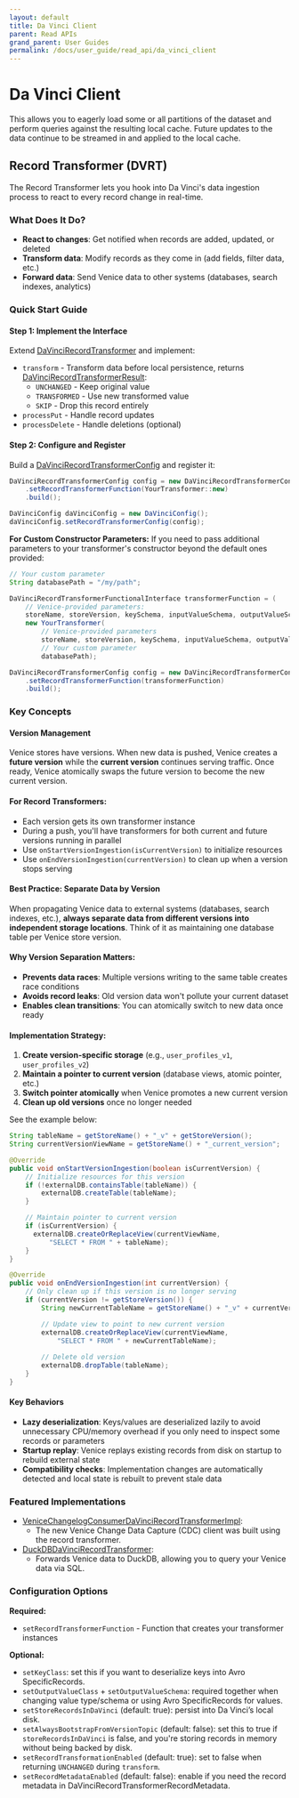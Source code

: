 ```yaml
---
layout: default
title: Da Vinci Client
parent: Read APIs
grand_parent: User Guides
permalink: /docs/user_guide/read_api/da_vinci_client
---
```


# Da Vinci Client
This allows you to eagerly load some or all partitions of the dataset and perform queries against the resulting local 
cache. Future updates to the data continue to be streamed in and applied to the local cache.

## Record Transformer (DVRT)

The Record Transformer lets you hook into Da Vinci's data ingestion process to react to every record change in real-time.

### What Does It Do?

- **React to changes**: Get notified when records are added, updated, or deleted
- **Transform data**: Modify records as they come in (add fields, filter data, etc.)
- **Forward data**: Send Venice data to other systems (databases, search indexes, analytics)

### Quick Start Guide

#### Step 1: Implement the Interface
Extend [DaVinciRecordTransformer](https://github.com/linkedin/venice/blob/main/clients/da-vinci-client/src/main/java/com/linkedin/davinci/client/DaVinciRecordTransformer.java) and implement:

- `transform` - Transform data before local persistence, returns [DaVinciRecordTransformerResult](https://github.com/linkedin/venice/blob/main/clients/da-vinci-client/src/main/java/com/linkedin/davinci/client/DaVinciRecordTransformerResult.java):
  - `UNCHANGED` - Keep original value
  - `TRANSFORMED` - Use new transformed value  
  - `SKIP` - Drop this record entirely
- `processPut` - Handle record updates
- `processDelete` - Handle deletions (optional)

#### Step 2: Configure and Register
Build a [DaVinciRecordTransformerConfig](https://github.com/linkedin/venice/blob/main/clients/da-vinci-client/src/main/java/com/linkedin/davinci/client/DaVinciRecordTransformerConfig.java) and register it:

```java
DaVinciRecordTransformerConfig config = new DaVinciRecordTransformerConfig.Builder()
    .setRecordTransformerFunction(YourTransformer::new)
    .build();

DaVinciConfig daVinciConfig = new DaVinciConfig();
daVinciConfig.setRecordTransformerConfig(config);
```

**For Custom Constructor Parameters:**
If you need to pass additional parameters to your transformer's constructor beyond the default ones provided:

```java
// Your custom parameter
String databasePath = "/my/path";

DaVinciRecordTransformerFunctionalInterface transformerFunction = (
    // Venice-provided parameters:
    storeName, storeVersion, keySchema, inputValueSchema, outputValueSchema, config) -> 
    new YourTransformer(
        // Venice-provided parameters
        storeName, storeVersion, keySchema, inputValueSchema, outputValueSchema, config,
        // Your custom parameter
        databasePath);

DaVinciRecordTransformerConfig config = new DaVinciRecordTransformerConfig.Builder()
    .setRecordTransformerFunction(transformerFunction)
    .build();
```

### Key Concepts

#### Version Management
Venice stores have versions. When new data is pushed, Venice creates a **future version** while the **current version**
continues serving traffic. Once ready, Venice atomically swaps the future version to become the new current version.

#### For Record Transformers:
- Each version gets its own transformer instance
- During a push, you'll have transformers for both current and future versions running in parallel 
- Use `onStartVersionIngestion(isCurrentVersion)` to initialize resources
- Use `onEndVersionIngestion(currentVersion)` to clean up when a version stops serving

#### Best Practice: Separate Data by Version
When propagating Venice data to external systems (databases, search indexes, etc.),
**always separate data from different versions into independent storage locations**.
Think of it as maintaining one database table per Venice store version.

#### Why Version Separation Matters:
- **Prevents data races**: Multiple versions writing to the same table creates race conditions
- **Avoids record leaks**: Old version data won't pollute your current dataset
- **Enables clean transitions**: You can atomically switch to new data once ready

#### Implementation Strategy:
1. **Create version-specific storage** (e.g., `user_profiles_v1`, `user_profiles_v2`)
2. **Maintain a pointer to current version** (database views, atomic pointer, etc.)
3. **Switch pointer atomically** when Venice promotes a new current version
4. **Clean up old versions** once no longer needed

See the example below:
```java
String tableName = getStoreName() + "_v" + getStoreVersion();
String currentVersionViewName = getStoreName() + "_current_version";

@Override
public void onStartVersionIngestion(boolean isCurrentVersion) {
    // Initialize resources for this version
    if (!externalDB.containsTable(tableName)) {
        externalDB.createTable(tableName);
    }

    // Maintain pointer to current version
    if (isCurrentVersion) {
      externalDB.createOrReplaceView(currentViewName,
          "SELECT * FROM " + tableName);
    }
}

@Override
public void onEndVersionIngestion(int currentVersion) {
    // Only clean up if this version is no longer serving
    if (currentVersion != getStoreVersion()) {
        String newCurrentTableName = getStoreName() + "_v" + currentVersion;

        // Update view to point to new current version
        externalDB.createOrReplaceView(currentViewName,
            "SELECT * FROM " + newCurrentTableName);
        
        // Delete old version
        externalDB.dropTable(tableName);
    }
}
```

#### Key Behaviors
- **Lazy deserialization**: Keys/values are deserialized lazily to avoid unnecessary CPU/memory overhead if you only need
    to inspect some records or parameters
- **Startup replay**: Venice replays existing records from disk on startup to rebuild external state
- **Compatibility checks**: Implementation changes are automatically detected and local state is rebuilt to prevent stale data

### Featured Implementations
- [VeniceChangelogConsumerDaVinciRecordTransformerImpl](https://github.com/linkedin/venice/blob/main/clients/da-vinci-client/src/main/java/com/linkedin/davinci/consumer/VeniceChangelogConsumerDaVinciRecordTransformerImpl.java): 
  - The new Venice Change Data Capture (CDC) client was built using the record transformer.
- [DuckDBDaVinciRecordTransformer](https://github.com/linkedin/venice/blob/main/integrations/venice-duckdb/src/main/java/com/linkedin/venice/duckdb/DuckDBDaVinciRecordTransformer.java):
  - Forwards Venice data to DuckDB, allowing you to query your Venice data via SQL.

### Configuration Options

**Required:**
- `setRecordTransformerFunction` - Function that creates your transformer instances

**Optional:**
  - `setKeyClass`: set this if you want to deserialize keys into Avro SpecificRecords.
  - `setOutputValueClass` + `setOutputValueSchema`: required together when changing value type/schema or using Avro
    SpecificRecords for values.
  - `setStoreRecordsInDaVinci` (default: true): persist into Da Vinci’s local disk.
  - `setAlwaysBootstrapFromVersionTopic` (default: false): set this to true if `storeRecordsInDaVinci` is false, and
    you're storing records in memory without being backed by disk.
  - `setRecordTransformationEnabled` (default: true): set to false when returning `UNCHANGED` during `transform`.
  - `setRecordMetadataEnabled` (default: false): enable if you need the record metadata in DaVinciRecordTransformerRecordMetadata.